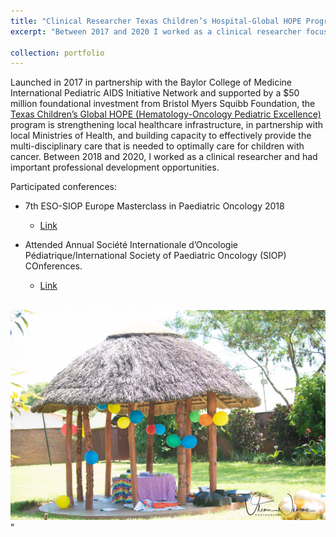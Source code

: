 ```yaml
---
title: "Clinical Researcher Texas Children’s Hospital-Global HOPE Program, malawi"
excerpt: "Between 2017 and 2020 I worked as a clinical researcher focusing on childhood cancer"

collection: portfolio
---
```


Launched in 2017 in partnership with the Baylor College of Medicine International Pediatric AIDS Initiative Network and supported by a $50 million foundational investment from Bristol Myers Squibb Foundation, the [Texas Children’s Global HOPE (Hematology-Oncology Pediatric Excellence)](https://www.texaschildrensglobalhealth.org/global-hope) program is strengthening local healthcare infrastructure, in partnership with local Ministries of Health, and building capacity to effectively provide the multi-disciplinary care that is needed to optimally care for children with cancer. Between 2018 and 2020, I worked as a clinical researcher and had important professional development opportunities.

Participated conferences: 
- 7th ESO-SIOP Europe Masterclass in Paediatric Oncology 2018
  - [Link](https://www.eso.net/en/what%2dwe%2ddo/past%2devents/events%2d2018/7th-eso-siop-europe-masterclass-in-paediatric-oncology/3-1506-0-)
  
- Attended Annual Société Internationale d’Oncologie Pédiatrique/International Society of Paediatric Oncology (SIOP) COnferences.
  -  [Link](https://siop-online.org)

<br/><img src='/images/World Cancer Day 2019-373.jpg'>"
